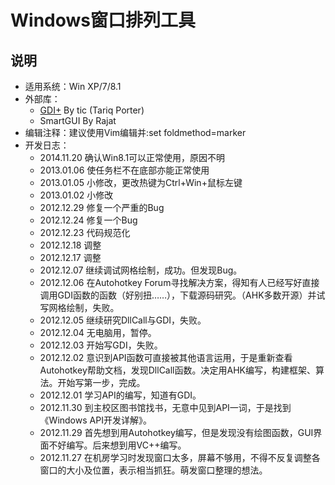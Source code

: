 Windows窗口排列工具
======================

说明
--------

+ 适用系统：Win XP/7/8.1
+ 外部库：
    - [GDI+](http://www.autohotkey.com/board/topic/29449-gdi-standard-library-145-by-tic/) By tic (Tariq Porter)
    - SmartGUI By Rajat
+ 编辑注释：建议使用Vim编辑并:set foldmethod=marker
+ 开发日志：
    - 2014.11.20 确认Win8.1可以正常使用，原因不明
    - 2013.01.06 使任务栏不在底部亦能正常使用
    - 2013.01.05 小修改，更改热键为Ctrl+Win+鼠标左键
    - 2013.01.02 小修改
    - 2012.12.29 修复一个严重的Bug
    - 2012.12.24 修复一个Bug
    - 2012.12.23 代码规范化
    - 2012.12.18 调整
    - 2012.12.17 调整
    - 2012.12.07 继续调试网格绘制，成功。但发现Bug。
    - 2012.12.06 在Autohotkey Forum寻找解决方案，得知有人已经写好直接调用GDI函数的函数（好别扭……），下载源码研究。（AHK多数开源）并试写网格绘制，失败。
    - 2012.12.05 继续研究DllCall与GDI，失败。
    - 2012.12.04 无电脑用，暂停。
    - 2012.12.03 开始写GDI，失败。
    - 2012.12.02 意识到API函数可直接被其他语言运用，于是重新查看Autohotkey帮助文档，发现DllCall函数。决定用AHK编写，构建框架、算法。开始写第一步，完成。
    - 2012.12.01 学习API的编写，知道有GDI。
    - 2012.11.30 到主校区图书馆找书，无意中见到API一词，于是找到《Windows API开发详解》。
    - 2012.11.29 首先想到用Autohotkey编写，但是发现没有绘图函数，GUI界面不好编写。后来想到用VC++编写。
    - 2012.11.27 在机房学习时发现窗口太多，屏幕不够用，不得不反复调整各窗口的大小及位置，表示相当抓狂。萌发窗口整理的想法。  

